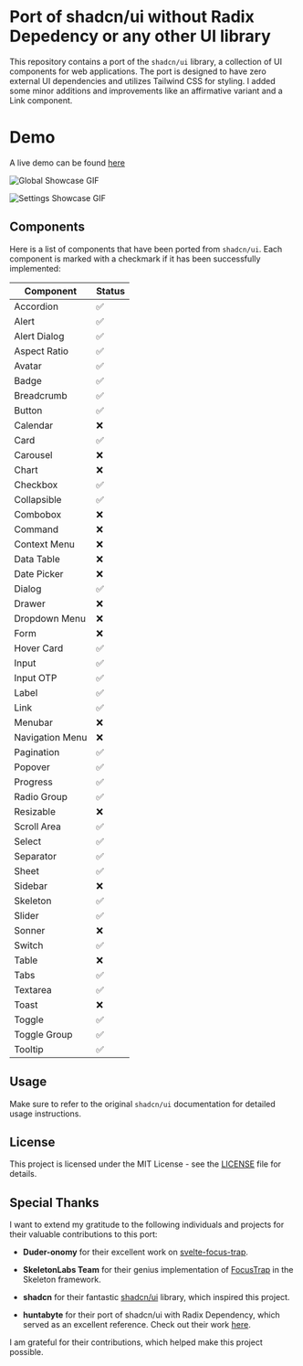 # Port of shadcn/ui without Radix Depedency or any other UI library

This repository contains a port of the `shadcn/ui` library, a collection of UI components for web applications. The port is designed to have zero external UI dependencies and utilizes Tailwind CSS for styling. I added some minor additions and improvements like an affirmative variant and a Link component.

# Demo

A live demo can be found [here](https://nice-sky-059595e10.4.azurestaticapps.net)

![Global Showcase GIF](https://github.com/WailAbou/shadcn-svelte-nodep/raw/main/assets/gifs/showcase.gif)

![Settings Showcase GIF](https://github.com/WailAbou/shadcn-svelte-nodep/raw/main/assets/gifs/settings.gif)

## Components

Here is a list of components that have been ported from `shadcn/ui`. Each component is marked with a checkmark if it has been successfully implemented:

| Component       | Status |
| --------------- | ------ |
| Accordion       |   ✅   |
| Alert           |   ✅   |
| Alert Dialog    |   ✅   |
| Aspect Ratio    |   ✅   |
| Avatar          |   ✅   |
| Badge           |   ✅   |
| Breadcrumb      |   ✅   |
| Button          |   ✅   |
| Calendar        |   ❌   |
| Card            |   ✅   |
| Carousel        |   ❌   |
| Chart           |   ❌   |
| Checkbox        |   ✅   |
| Collapsible     |   ✅   |
| Combobox        |   ❌   |
| Command         |   ❌   |
| Context Menu    |   ❌   |
| Data Table      |   ❌   |
| Date Picker     |   ❌   |
| Dialog          |   ✅   |
| Drawer          |   ❌   |
| Dropdown Menu   |   ❌   |
| Form            |   ❌   |
| Hover Card      |   ✅   |
| Input           |   ✅   |
| Input OTP       |   ✅   |
| Label           |   ✅   |
| Link            |   ✅   |
| Menubar         |   ❌   |
| Navigation Menu |   ❌   |
| Pagination      |   ✅   |
| Popover         |   ✅   |
| Progress        |   ✅   |
| Radio Group     |   ✅   |
| Resizable       |   ❌   |
| Scroll Area     |   ✅   |
| Select          |   ✅   |
| Separator       |   ✅   |
| Sheet           |   ✅   |
| Sidebar         |   ❌   |
| Skeleton        |   ✅   |
| Slider          |   ✅   |
| Sonner          |   ❌   |
| Switch          |   ✅   |
| Table           |   ❌   |
| Tabs            |   ✅   |
| Textarea        |   ✅   |
| Toast           |   ❌   |
| Toggle          |   ✅   |
| Toggle Group    |   ✅   |
| Tooltip         |   ✅   |

## Usage

Make sure to refer to the original `shadcn/ui` documentation for detailed usage instructions.

## License

This project is licensed under the MIT License - see the [LICENSE](LICENSE) file for details.

## Special Thanks

I want to extend my gratitude to the following individuals and projects for their valuable contributions to this port:

- **Duder-onomy** for their excellent work on [svelte-focus-trap](https://github.com/Duder-onomy/svelte-focus-trap/blob/master/src/utils.js).

- **SkeletonLabs Team** for their genius implementation of [FocusTrap](https://github.com/skeletonlabs/skeleton/blob/master/packages/skeleton/src/lib/actions/FocusTrap/focusTrap.ts) in the Skeleton framework.

- **shadcn** for their fantastic [shadcn/ui](https://github.com/shadcn-ui/ui) library, which inspired this project.

- **huntabyte** for their port of shadcn/ui with Radix Dependency, which served as an excellent reference. Check out their work [here](https://github.com/huntabyte/shadcn-svelte).

I am grateful for their contributions, which helped make this project possible.
